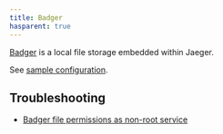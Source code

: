 ```yaml
---
title: Badger
hasparent: true
---
```


[Badger](https://github.com/dgraph-io/badger) is a local file storage embedded within Jaeger.

See [sample configuration](https://github.com/jaegertracing/jaeger/blob/v2.1.0/cmd/jaeger/config-badger.yaml).

## Troubleshooting

* [Badger file permissions as non-root service](https://github.com/jaegertracing/jaeger/blob/v2.1.0/plugin/storage/badger/docs/storage-file-non-root-permission.md)
